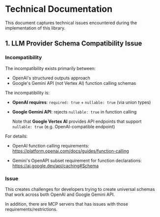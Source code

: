 # Technical Documentation

This document captures technical issues encountered during the implementation of this library.

## 1. LLM Provider Schema Compatibility Issue

### Incompatibility

The incompatibility exists primarily between:
- OpenAI's structured outputs approach
- Google's Gemini API (not Vertex AI) function calling schemas

The incompatibility is:
- **OpenAI requires**: `required: true` + `nullable: true` (via union types)
- **Google Gemini API**: rejects `nullable: true` in function calling

  Note that **Google Vertex AI** provides API endpoints that support `nullable: true` (e.g. OpenAI-compatible endpoint) 

For details:
- OpenAI function calling requirements:
  https://platform.openai.com/docs/guides/function-calling

- Gemini's OpenAPI subset requirement for function declarations:
  https://ai.google.dev/api/caching#Schema

### Issue

This creates challenges for developers trying to create universal schemas
that work across both OpenAI and Google Gemini API.

In addition, there are MCP servers that has issues with those requirements/restrictions.


